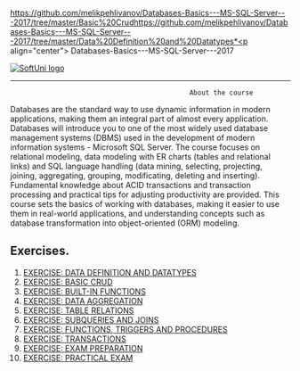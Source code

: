 https://github.com/melikpehlivanov/Databases-Basics---MS-SQL-Server---2017/tree/master/Basic%20Crudhttps://github.com/melikpehlivanov/Databases-Basics---MS-SQL-Server---2017/tree/master/Data%20Definition%20and%20Datatypes*<p align="center"> Databases-Basics---MS-SQL-Server---2017<p>
<a href="https://softuni.bg/trainings/1747/databases-basics-mssql-server-september-2017">  ![SoftUni logo][logo] <a/>

[logo]: http://innovationstarterbox.bg/wp-content/uploads/2016/05/Softuni_logo_trasparent.png "Logo Title Text 2"

---

                                                 About the course

Databases are the standard way to use dynamic information in modern applications, making them an integral part of almost every application.
Databases will introduce you to one of the most widely used database management systems (DBMS) used in the development of modern information systems - Microsoft SQL Server. The course focuses on relational modeling, data modeling with ER charts (tables and relational links) and SQL language handling (data mining, selecting, projecting, joining, aggregating, grouping, modificating, deleting and inserting). Fundamental knowledge about ACID transactions and transaction processing and practical tips for adjusting productivity are provided.
This course sets the basics of working with databases, making it easier to use them in real-world applications, and understanding concepts such as database transformation into object-oriented (ORM) modeling.


## Exercises.
1. <a href="https://github.com/melikpehlivanov/Databases-Basics---MS-SQL-Server---2017/tree/master/Data%20Definition%20and%20Datatypes"> EXERCISE: DATA DEFINITION AND DATATYPES </a> 
2. <a href="https://github.com/melikpehlivanov/Databases-Basics---MS-SQL-Server---2017/tree/master/Basic%20Crud"> EXERCISE: BASIC CRUD</a> 
3. <a href=""> EXERCISE: BUILT-IN FUNCTIONS </a> 
4. <a href=""> EXERCISE: DATA AGGREGATION </a>
5. <a href=""> EXERCISE: TABLE RELATIONS </a>
6. <a href=""> EXERCISE: SUBQUERIES AND JOINS </a>
7. <a href=""> EXERCISE: FUNCTIONS, TRIGGERS AND PROCEDURES </a>
8. <a href=""> EXERCISE: TRANSACTIONS </a>
9. <a href=""> EXERCISE: EXAM PREPARATION </a>
10. <a href=""> EXERCISE: PRACTICAL EXAM </a>
